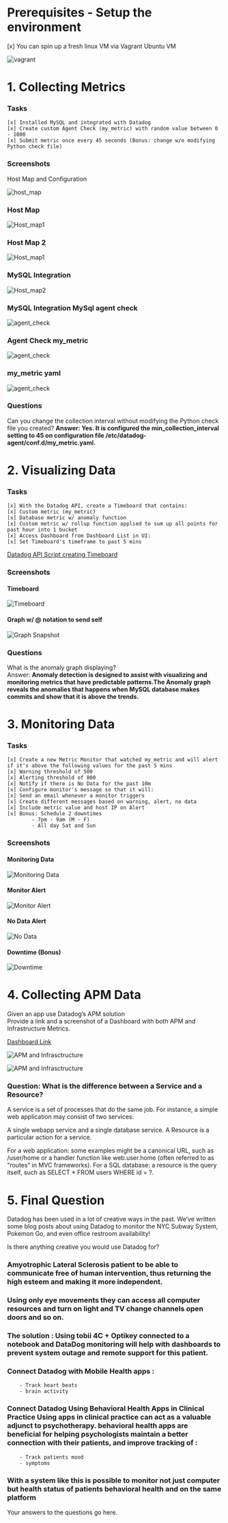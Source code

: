 ﻿# Prerequisites - Setup the environment
[x] You can spin up a fresh linux VM via Vagrant Ubuntu VM 

![vagrant](screenshots/1-host_map.PNG)

# 1. Collecting Metrics

### Tasks

    [x] Installed MySQL and integrated with Datadog
    [x] Create custom Agent Check (my_metric) with random value between 0 - 1000
    [x] Submit metric once every 45 seconds (Bonus: change w/o modifying Python check file)


### Screenshots
Host Map and Configuration

![host_map](screenshots/1-host_map.PNG)
### Host Map

![Host_map1](screenshots/1-host_map1.PNG)
### Host Map 2

![Host_map1](screenshots/hostnametags.PNG)

### MySQL Integration

![Host_map2](screenshots/1_mysql.PNG)

### MySQL Integration MySql agent check

![agent_check](screenshots/1_mysql_agentcheck.PNG)


### Agent Check my_metric

![agent_check](screenshots/1_Agent_Check.PNG)

### my_metric yaml

![agent_check](screenshots/1_Agent_Checkconf.PNG)


### Questions
Can you change the collection interval without modifying the Python check file you created?
**Answer: Yes. It is configured the min_collection_interval setting to 45 on configuration file /etc/datadog-agent/conf.d/my_metric.yaml.**

# 2. Visualizing Data
### Tasks
    [x] With the Datadog API, create a Timeboard that contains:
    [x] Custom metric (my_metric)
    [x] Database metric w/ anomaly function
    [x] Custom metric w/ rollup function applied to sum up all points for past hour into 1 bucket
    [x] Access Dashboard from Dashboard List in UI:
    [x] Set Timeboard's timeframe to past 5 mins

[Datadog API Script creating Timeboard](scripts/timeboard.py)

  ### Screenshots
  
  #### Timeboard
  ![Timeboard](screenshots/2_timeboard2.PNG)
 
  #### Graph w/ @ notation to send self  
  ![Graph Snapshot](screenshots/Anomaly_5min_MySQL.PNG)
  
  ### Questions
   What is the anomaly graph displaying?  
   Answer: **Anomaly detection is designed to assist with visualizing and monitoring metrics that have predictable patterns.The Anomaly graph reveals the anomalies that happens when MySQL database makes commits and show that it is above the trends.**

   # 3. Monitoring Data
  ### Tasks
    [x] Create a new Metric Monitor that watched my_metric and will alert if it's above the following values for the past 5 mins   
    [x] Warning threshold of 500  
    [x] Alerting threshold of 800  
    [x] Notify if there is No Data for the past 10m  
    [x] Configure monitor's message so that it will:   
    [x] Send an email whenever a monitor triggers  
    [x] Create different messages based on warning, alert, no data  
    [x] Include metric value and host IP on Alert  
    [x] Bonus: Schedule 2 downtimes     
            - 7pm - 9am (M - F)   
            - All day Sat and Sun  
  
  ### Screenshots

  #### Monitoring Data
  ![Monitoring Data](screenshots/3_Notification_Entire_infra.PNG)
  
  #### Monitor Alert
  ![Monitor Alert](screenshots/3_Alert.PNG)
  
  #### No Data Alert
  ![No Data](screenshots/3_No_Data.PNG)
  
  #### Downtime (Bonus)
  ![Downtime](screenshots/3_Downtime.PNG) 

  # 4. Collecting APM Data   
Given an app use Datadog’s APM solution   
Provide a link and a screenshot of a Dashboard with both APM and Infrastructure Metrics.

[Dashboard Link](https://p.datadoghq.com/sb/ov0483fsnj4ruvv8-bbe1d97bcb9454657c24cb9a41719c1d)

![APM and Infrasctructure](screenshots/4_APM_timeboard_Public_URL.PNG)

![APM and Infrasctructure](screenshots/4_Public_URL_access.PNG)
  
### Question: What is the difference between a Service and a Resource? 
A service is a set of processes that do the same job. For instance, a simple web application may consist of two services:

A single webapp service and a single database service.
A Resource is a particular action for a service.

For a web application: some examples might be a canonical URL, such as /user/home or a handler function like web.user.home (often referred to as “routes” in MVC frameworks).
For a SQL database: a resource is the query itself, such as SELECT * FROM users WHERE id = ?.

# 5. Final Question
Datadog has been used in a lot of creative ways in the past. We’ve written some blog posts about using Datadog to monitor the NYC Subway System, Pokemon Go, and even office restroom availability!

Is there anything creative you would use Datadog for?  

### Amyotrophic Lateral Sclerosis patient to be able to communicate free of human intervention, thus returning the high esteem and making it more independent. 
### Using only eye movements they can access all computer resources and turn on light and TV change channels open doors and so on.
### The solution : Using tobii 4C + Optikey connected to a notebook and DataDog monitoring will help with dashboards to prevent system outage and remote support for this patient.
### Connect Datadog with Mobile Health apps :
        - Track heart beats
        - brain activity
### Connect Datadog Using Behavioral Health Apps in Clinical Practice Using apps in clinical practice can act as a valuable adjunct to psychotherapy. behavioral health apps are beneficial for helping psychologists maintain a better connection with their patients, and improve tracking of :
        - Track patients mood
        - symptoms
### With a system like this is possible to monitor not just computer but health status of patients behavioral health and on the same platform 

Your answers to the questions go here.
